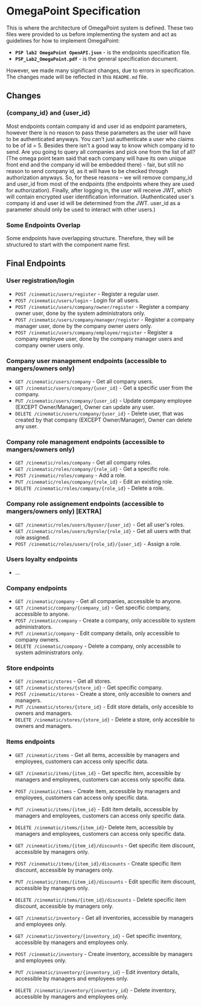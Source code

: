 # OmegaPoint Specification
This is where the architecture of OmegaPoint system is defined. These two files were provided to us before implementing the system and act as guidelines for how to implement OmegaPoint:
* **`PSP lab2 OmegaPoint OpenAPI.json`** - is the endpoints specification file.
* **`PSP_Lab2_OmegaPoint.pdf`** - is the general specification document.

However, we made many significant changes, due to errors in specification. The changes made will be reflected in this `README.md` file.

## Changes

### {company_id} and {user_id}
Most endpoints contain company id and user id as endpoint parameters, however there is no reason to pass these parameters as the user will have to be authenticated anyways. You can't just authenticate a user who claims to be of id = 5. Besides there isn't a good way to know which company id to send. Are you going to query all companies and pick one from the list of all? (The omega point team said that each company will have its own unique front end and the company id will be embedded there) - fair, but still no reason to send company id, as it will have to be checked through authorization anyways. So, for these reasons – we will remove company_id and user_id from most of the endpoints (the endpoints where they are used for authorization). Finally, after logging in, the user will receive JWT, which will contain encrypted user identification information. (Authenticated user`s company id and user id will be determined from the JWT. user_id as a parameter should only be used to interact with other users.)

### Some Endpoints Overlap
Some endpoints have overlapping structure. Therefore, they will be structured to start with the component name first.

## Final Endpoints

### User registration/login
* `POST /cinematic/users/register` - Register a regular user.
* `POST /cinematic/users/login` - Login for all users.
* `POST /cinematic/users/company/owner/register` - Register a company owner user, done by the system administrators only.
* `POST /cinematic/users/company/manager/register` - Register a company manager user, done by the company owner users only.
* `POST /cinematic/users/company/employee/register` - Register a company employee user, done by the company manager users and company owner users only.

### Company user management endpoints (accessible to mangers/owners only)
* `GET /cinematic/users/company` - Get all company users.
* `GET /cinematic/users/company/{user_id}` - Get a specific user from the company.
* `PUT /cinematic/users/company/{user_id}` - Update company employee (EXCEPT Owner/Manager), Owner can update any user.
* `DELETE /cinematic/users/company/{user_id}` - Delete user, that was created by that company (EXCEPT Owner/Manager), Owner can delete any user.

### Company role management endpoints (accessible to mangers/owners only)
* `GET /cinematic/roles/company` - Get all company roles.
* `GET /cinematic/roles/company/{role_id}` - Get a specific role.
* `POST /cinematic/roles/company` - Add a role.
* `PUT /cinematic/roles/company/{role_id}` - Edit an existing role.
* `DELETE /cinematic/roles/company/{role_id}` - Delete a role.

### Company role assignement endpoints (accessible to mangers/owners only) [EXTRA]
* `GET /cinematic/roles/users/byuser/{user_id}` - Get all user's roles.
* `GET /cinematic/roles/users/byrole/{role_id}` - Get all users with that role assigned.
* `POST /cinematic/roles/users/{role_id}/{user_id}` - Assign a role.

### Users loyalty endpoints
* ...

### Company endpoints
* `GET /cinematic/company` - Get all companies, accessible to anyone.
* `GET /cinematic/company/{company_id}` - Get specific company, accessible to anyone.
* `POST /cinematic/company` - Create a company, only accessible to system administrators.
* `PUT /cinematic/company` - Edit company details, only accessible to company owners.
* `DELETE /cinematic/company` - Delete a company, only accessbile to system administrators only.

### Store endpoints
* `GET /cinematic/stores` - Get all stores.
* `GET /cinematic/stores/{store_id}` - Get specific company.
* `POST /cinematic/stores` - Create a store, only accesible to owners and managers.
* `PUT /cinematic/stores/{store_id}` - Edit store details, only accesible to owners and managers.
* `DELETE /cinematic/stores/{store_id}` - Delete a store, only accesible to owners and managers.

### Items endpoints
* `GET /cinematic/items` - Get all items, accessible by managers and employees, customers can access only specific data.
* `GET /cinematic/items/{item_id}` - Get specific item, accessible by managers and employees, customers can access only specific data.
* `POST /cinematic/items` - Create item, accessible by managers and employees, customers can access only specific data.
* `PUT /cinematic/items/{item_id}` - Edit item details, accessible by managers and employees, customers can access only specific data.
* `DELETE /cinematic/items/{item_id}`- Delete item, accessible by managers and employees, customers can access only specific data.

* `GET /cinematic/items/{item_id}/discounts` - Get specific item discount, accessible by managers only.
* `POST /cinematic/items/{item_id}/discounts` - Create specific item discount, accessible by managers only.
* `PUT /cinematic/items/{item_id}/discounts` - Edit specific item discount, accessible by managers only.
* `DELETE /cinematic/items/{item_id}/discounts` - Delete specific item discount, accessible by managers only.

* `GET /cinematic/inventory` - Get all inventories, accessible by managers and employees only.
* `GET /cinematic/inventory/{inventory_id}` - Get specific inventory, accessible by managers and employees only.
* `POST /cinematic/inventory` - Create inventory, accessible by managers and employees only.
* `PUT /cinematic/inventory/{inventory_id}` - Edit inventory details, accessible by managers and employees only.
* `DELETE /cinematic/inventory/{inventory_id}` - Delete inventory, accessible by managers and employees only.